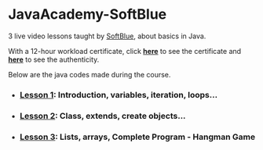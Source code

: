 # JavaAcademy-SoftBlue
3 live video lessons taught by [SoftBlue](http://www.softblue.com.br), about basics in Java. 

With a 12-hour workload certificate, click **[here](https://github.com/samuel-sanches-BR/Cursos-Softblue/blob/exercise-javaacademy/JacaAcademy_certified.pdf)** to see the certificate and **[here](http://soft.blue/certificado/33543159D645)** to see the authenticity.

Below are the java codes made during the course.

* ### [Lesson 1](https://github.com/samuel-sanches-BR/Cursos-Softblue/tree/lesson1-javaacademy): Introduction, variables, iteration, loops...
    
* ### [Lesson 2](https://github.com/samuel-sanches-BR/Cursos-Softblue/tree/lesson2-javaacademy): Class, extends, create objects... 
  
* ### [Lesson 3](https://github.com/samuel-sanches-BR/Cursos-Softblue/tree/lesson3-javaacademy): Lists, arrays, Complete Program - Hangman Game
